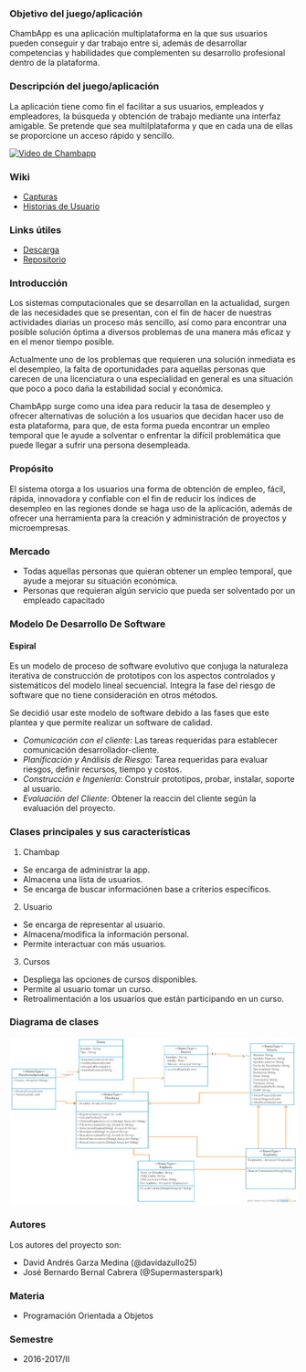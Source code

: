 ### Objetivo del juego/aplicación
ChambApp es una aplicación multiplataforma en la que sus usuarios pueden conseguir y dar trabajo entre si, además de desarrollar competencias y habilidades que complementen su desarrollo profesional dentro de la plataforma.

### Descripción del juego/aplicación
La aplicación tiene como fin el facilitar a sus usuarios, empleados y empleadores, la búsqueda y obtención de trabajo mediante una interfaz amigable. Se pretende que sea multilplataforma y que en cada una de ellas se proporcione un acceso rápido y sencillo.

[![Video de Chambapp](Imágenes/Video.png)](https://www.youtube.com/watch?v=wnmw4jO5p-4&feature=youtu.be "Video de Chambapp")

### Wiki
* [Capturas](Sitio/Capturas)
* [Historias de Usuario](Sitio/Historias)

### Links útiles
* [Descarga](https://github.com/acominf/ChambApp/releases)
* [Repositorio](https://github.com/acominf/ChambApp)

### Introducción
Los sistemas computacionales que se desarrollan en la actualidad, surgen de las necesidades que se presentan, con el fin de hacer de nuestras actividades diarias un proceso más sencillo, así como para encontrar una posible solución óptima a diversos problemas de una manera más eficaz y en el menor tiempo posible. 

Actualmente uno de los problemas que requieren una solución inmediata es el desempleo, la falta de oportunidades para aquellas personas que carecen de una licenciatura o una especialidad en general es una situación que poco a poco daña la estabilidad social y económica.

ChambApp surge como una idea para reducir la tasa de desempleo y ofrecer alternativas de solución a los usuarios que decidan hacer uso de esta plataforma, para que, de esta forma pueda encontrar un empleo temporal que le ayude a solventar o enfrentar la difícil problemática que puede llegar a sufrir una persona desempleada.

### Propósito
El sistema otorga a los usuarios una forma de obtención de empleo, fácil, rápida, innovadora y confiable con el fin de reducir los índices de desempleo en las regiones donde se haga uso de la aplicación, además de ofrecer una herramienta para la creación y administración de proyectos y microempresas.

### Mercado
* Todas aquellas personas que quieran obtener un empleo temporal, que ayude a mejorar su situación económica.
* Personas que requieran algún servicio que pueda ser solventado por un empleado capacitado

### Modelo De Desarrollo De Software
#### Espiral
Es un modelo de proceso de software evolutivo que conjuga la naturaleza iterativa de construcción de prototipos con los aspectos controlados y sistemáticos del modelo lineal secuencial. Integra la fase del riesgo de software que no tiene consideración en otros métodos.

Se decidió usar este modelo de software debido a las fases que este plantea y que permite realizar un software de calidad.

* *Comunicación con el cliente*: Las tareas requeridas para establecer comunicación desarrollador-cliente.
* *Planificación y Análisis de Riesgo*: Tarea requeridas para evaluar riesgos, definir recursos, tiempo y costos.
* *Construcción e Ingeniería*: Construir prototipos, probar, instalar, soporte al usuario.
* *Evaluación del Cliente*: Obtener la reaccin del cliente según la evaluación del proyecto.

### Clases principales y sus características
1. Chambap
* Se encarga de administrar la app.
* Almacena una lista de usuarios.
* Se encarga de buscar informaciónen base a criterios específicos.

2. Usuario
* Se encarga de representar al usuario.
* Almacena/modifica la información personal.
* Permite interactuar con más usuarios.

3. Cursos
* Despliega las opciones de cursos disponibles.
* Permite al usuario tomar un curso.
* Retroalimentación a los usuarios que están participando en un curso.

### Diagrama de clases
![Diagrama de clases](Imágenes/ChamApp.png)

### Autores
Los autores del proyecto son:
* David Andrés Garza Medina (@davidazullo25)
* José Bernardo Bernal Cabrera (@Supermasterspark)

### Materia
* Programación Orientada a Objetos

### Semestre
* 2016-2017/II
